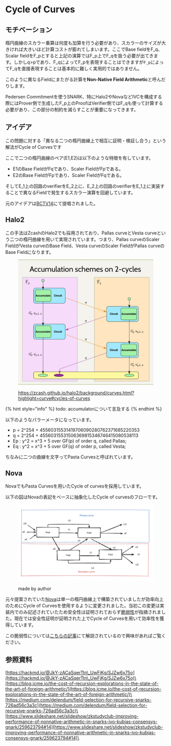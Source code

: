 # Cycle of Curves

## モチベーション

楕円曲線のスカラー乗算は何度も加算を行う必要があり、スカラーのサイズが大きければ大きいほど計算コストが膨れてしまいます。ここでBase fieldをF\_q、Scalar fieldをF\_pとすると上記の演算ではF\_p上でF\_qを扱う必要が出てきます。しかしq>pであり、F\_qによってF\_pを表現することはできますが`F_p​`によってF\_qを直接表現することは基本的に難しく実用的ではありません。

このように異なるFieldにまたがる計算を**Non-Native Field Arithmetic**と呼んだりします。

Pedersen Commitmentを使うSNARK、特にHalo2やNovaなどIVCを構成する際にはProver側で生成したF\_p上のProofはVerifier側ではF\_qも使って計算する必要があり、この部分の制約を減らすことが重要になってきます。

## アイデア

この問題に対する「異なる二つの楕円曲線上で相互に証明・検証し合う」という解法がCycle of Curvesです

ここで二つの楕円曲線のペア(E1,E2)は以下のような特徴を有しています。

* E1のBase FieldがFqであり、Scaler FieldがFpである。
* E2のBase FieldがFpであり、Scaler FieldがFqである。

そしてE\_1上の回路のverifierをE\_2上に、E\_2上の回路のverifierをE\_1上に実装することで異なるFieldで発生するスカラー演算を回避しています。

元のアイデアは[BCTV14](https://eprint.iacr.org/2014/595)にて提唱されました。

## Halo2

この手法はZcashのHalo2でも採用されており、Pallas curveとVesta curveという二つの楕円曲線を用いて実現されています。つまり、Pallas curveのScaler FieldがVesta curveのBase Field、Vesta curveのScaler FieldがPallas curveのBase Fieldになります。

<figure><img src="../../.gitbook/assets/image (1).png" alt=""><figcaption><p><a href="https://zcash.github.io/halo2/background/curves.html?highlight=curve#cycles-of-curves">https://zcash.github.io/halo2/background/curves.html?highlight=curve#cycles-of-curves</a></p></figcaption></figure>



{% hint style="info" %}
todo: accumulatorについて言及する
{% endhint %}

以下のようなパラーメータになっています。

* p = 2^254 + 45560315531419706090280762371685220353
* q = 2^254 + 45560315531506369815346746415080538113
* Ep : y^2 = x^3 + 5 over GF(p) of order q, called Pallas;
* Eq : y^2 = x^3 + 5 over GF(q) of order p, called Vesta;

ちなみに二つの曲線を文字ってPasta Curvesと呼ばれています。

## Nova

NovaでもPasta Curvesを用いたCycle of curvesを採用しています。

以下の図はNovaの表記をベースに抽象化したCycle of curvesのフローです。

<figure><img src="../../.gitbook/assets/スクリーンショット 2024-11-03 20.34.30.png" alt=""><figcaption><p>made by author</p></figcaption></figure>

元々提案されていた[Nova](https://eprint.iacr.org/2021/370)は単一の楕円曲線上で構築されていましたが効率向上のためにCycle of Curvesを使用するように変更されました。当初この変更は実装内でのみ記述されていたため安全性は証明されておらず[脆弱性](https://eprint.iacr.org/2023/969.pdf)が指摘されました。現在では安全性証明が証明された上でCycle of Curvesを用いて効率性を獲得しています。

この脆弱性については[こちらの記事](https://www.zksecurity.xyz/blog/posts/nova-attack/)にて解説されているので興味があればご覧ください。



## 参照資料

[https://hackmd.io/@JkY-zACaSqerTtn\_UwFjKg/SJZw6x75o](https://hackmd.io/@JkY-zACaSqerTtn\_UwFjKg/SJZw6x75o)\
[https://blog.icme.io/the-cost-of-recursion-explorations-in-the-state-of-the-art-of-foreign-arithmetic/](https://blog.icme.io/the-cost-of-recursion-explorations-in-the-state-of-the-art-of-foreign-arithmetic/)\
[https://medium.com/delendum/field-selection-for-recursive-snarks-726ad56c3a3c](https://medium.com/delendum/field-selection-for-recursive-snarks-726ad56c3a3c)\
[https://www.slideshare.net/slideshow/zkstudyclub-improving-performance-of-nonnative-arithmetic-in-snarks-ivo-kubjas-consensys-gnark/259623794#14](https://www.slideshare.net/slideshow/zkstudyclub-improving-performance-of-nonnative-arithmetic-in-snarks-ivo-kubjas-consensys-gnark/259623794#14)\
